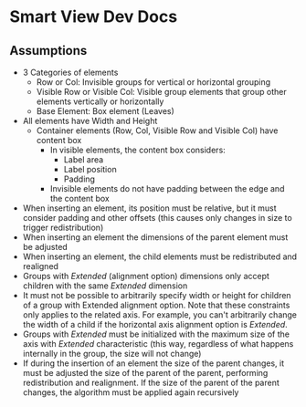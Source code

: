 # Smart View Dev Docs

## Assumptions

- 3 Categories of elements
    - Row or Col: Invisible groups for vertical or horizontal grouping
    - Visible Row or Visible Col: Visible group elements that group other elements vertically or horizontally
    - Base Element: Box element (Leaves)
- All elements have Width and Height
    - Container elements (Row, Col, Visible Row and Visible Col) have content box
        - In visible elements, the content box considers:
            - Label area
            - Label position
            - Padding
        - Invisible elements do not have padding between the edge and the content box
- When inserting an element, its position must be relative, but it must consider padding and other offsets (this causes only changes in size to trigger redistribution)
- When inserting an element the dimensions of the parent element must be adjusted
- When inserting an element, the child elements must be redistributed and realigned
- Groups with *Extended* (alignment option) dimensions only accept children with the same *Extended* dimension
- It must not be possible to arbitrarily specify width or height for children of a group with Extended alignment option. Note that these constraints only applies to the related axis. For example, you can't arbitrarily change the width of a child if the horizontal axis alignment option is *Extended*.
- Groups with *Extended* must be initialized with the maximum size of the axis with *Extended* characteristic (this way, regardless of what happens internally in the group, the size will not change)
- If during the insertion of an element the size of the parent changes, it must be adjusted the size of the parent of the parent, performing redistribution and realignment. If the size of the parent of the parent changes, the algorithm must be applied again recursively
